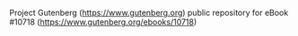 Project Gutenberg (https://www.gutenberg.org) public repository for eBook #10718 (https://www.gutenberg.org/ebooks/10718)
